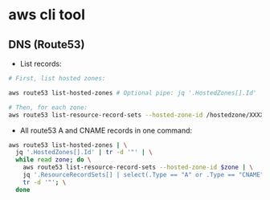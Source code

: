 # aws cli tool

## DNS (Route53)

* List records:

```bash
# First, list hosted zones:

aws route53 list-hosted-zones # Optional pipe: jq '.HostedZones[].Id'

# Then, for each zone:
aws route53 list-resource-record-sets --hosted-zone-id /hostedzone/XXXXXXXX
```

* All route53 A and CNAME records in one command:

```bash
aws route53 list-hosted-zones | \
  jq '.HostedZones[].Id' | tr -d '"' | \
  while read zone; do \
    aws route53 list-resource-record-sets --hosted-zone-id $zone | \
    jq '.ResourceRecordSets[] | select(.Type == "A" or .Type == "CNAME") | .Name' | \
    tr -d '"'; \
  done
```
